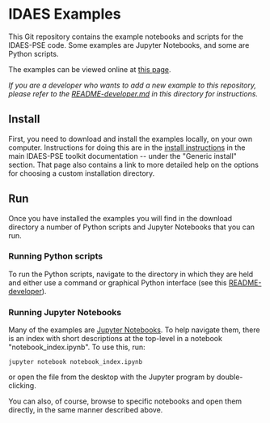 # IDAES Examples

This Git repository contains the example notebooks and scripts for
the IDAES-PSE code. Some examples are Jupyter Notebooks, and
some are Python scripts.

The examples can be viewed online at 
[this page](https://examples-pse.readthedocs.io/).

*If you are a developer who wants to add a new example to this repository,
please refer to the [README-developer.md](README-developer.md)
in this directory for instructions.*

## Install

First, you need to download and install the examples locally, on your own computer.
Instructions for doing this are in the
[install instructions](https://idaes-pse.readthedocs.io/en/stable/install/index.html)
in the main IDAES-PSE toolkit documentation -- under the "Generic install"
section. That page also contains a link to more detailed help on the
options for choosing a custom installation directory.

## Run

Once you have installed the examples you will find in the download
directory a number of Python scripts and Jupyter Notebooks that you
can run.

### Running Python scripts

To run the Python scripts, navigate to the directory in which they
are held and either use a command or graphical Python interface (see this 
[README-developer](README-developer.md)).

### Running Jupyter Notebooks

Many of the examples are [Jupyter Notebooks](https://jupyter.org).
To help navigate them, there is an index with short descriptions
at the top-level in a notebook "notebook_index.ipynb". To use this, run:

	jupyter notebook notebook_index.ipynb

or open the file from the desktop with the Jupyter program by double-clicking.

You can also, of course, browse to specific notebooks and open them directly, in the same manner described above.
